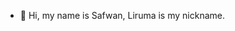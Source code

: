 - 👋 Hi, my name is Safwan, Liruma is my nickname.

<!---
lirumadev/lirumadev is a ✨ special ✨ repository because its `README.md` (this file) appears on your GitHub profile.
You can click the Preview link to take a look at your changes.
--->
